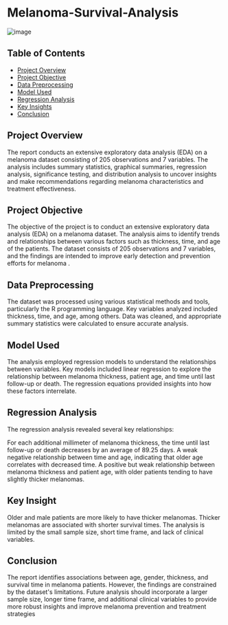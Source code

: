# Melanoma-Survival-Analysis

![image](https://github.com/akakingsley563/Melanoma-Survival-Analysis/assets/130521961/2b6bb215-3dea-470a-a510-ebe697a956f0)


## Table of Contents
- [Project Overview](#project-overview)
- [Project Objective](#project-objective)
- [Data Preprocessing](#data-preprocessing)
- [Model Used](#model-used)
- [Regression Analysis](#regression-analysis)
- [Key Insights](#key-insights)
- [Conclusion](#Conclusion)


## Project Overview
The report conducts an extensive exploratory data analysis (EDA) on a melanoma dataset consisting of 205 observations and 7 variables. The analysis includes summary statistics, graphical summaries, regression analysis, significance testing, and distribution analysis to uncover insights and make recommendations regarding melanoma characteristics and treatment effectiveness.

## Project Objective
The objective of the project is to conduct an extensive exploratory data analysis (EDA) on a melanoma dataset. The analysis aims to identify trends and relationships between various factors such as thickness, time, and age of the patients. The dataset consists of 205 observations and 7 variables, and the findings are intended to improve early detection and prevention efforts for melanoma .

## Data Preprocessing
The dataset was processed using various statistical methods and tools, particularly the R programming language. Key variables analyzed included thickness, time, and age, among others. Data was cleaned, and appropriate summary statistics were calculated to ensure accurate analysis.

## Model Used
The analysis employed regression models to understand the relationships between variables. Key models included linear regression to explore the relationship between melanoma thickness, patient age, and time until last follow-up or death. The regression equations provided insights into how these factors interrelate.


## Regression Analysis
The regression analysis revealed several key relationships:

For each additional millimeter of melanoma thickness, the time until last follow-up or death decreases by an average of 89.25 days.
A weak negative relationship between time and age, indicating that older age correlates with decreased time.
A positive but weak relationship between melanoma thickness and patient age, with older patients tending to have slightly thicker melanomas.

## Key Insight
Older and male patients are more likely to have thicker melanomas.
Thicker melanomas are associated with shorter survival times.
The analysis is limited by the small sample size, short time frame, and lack of clinical variables.

## Conclusion
The report identifies associations between age, gender, thickness, and survival time in melanoma patients. However, the findings are constrained by the dataset's limitations. Future analysis should incorporate a larger sample size, longer time frame, and additional clinical variables to provide more robust insights and improve melanoma prevention and treatment strategies​





